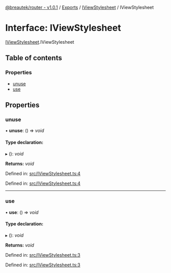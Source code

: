 [@breautek/router - v1.0.1](../README.md) / [Exports](../modules.md) / [IViewStylesheet](../modules/iviewstylesheet.md) / IViewStylesheet

# Interface: IViewStylesheet

[IViewStylesheet](../modules/iviewstylesheet.md).IViewStylesheet

## Table of contents

### Properties

- [unuse](iviewstylesheet.iviewstylesheet-1.md#unuse)
- [use](iviewstylesheet.iviewstylesheet-1.md#use)

## Properties

### unuse

• **unuse**: () => *void*

#### Type declaration:

▸ (): *void*

**Returns:** *void*

Defined in: [src/IViewStylesheet.ts:4](https://github.com/breautek/router/blob/06b4d2d/src/IViewStylesheet.ts#L4)

Defined in: [src/IViewStylesheet.ts:4](https://github.com/breautek/router/blob/06b4d2d/src/IViewStylesheet.ts#L4)

___

### use

• **use**: () => *void*

#### Type declaration:

▸ (): *void*

**Returns:** *void*

Defined in: [src/IViewStylesheet.ts:3](https://github.com/breautek/router/blob/06b4d2d/src/IViewStylesheet.ts#L3)

Defined in: [src/IViewStylesheet.ts:3](https://github.com/breautek/router/blob/06b4d2d/src/IViewStylesheet.ts#L3)
